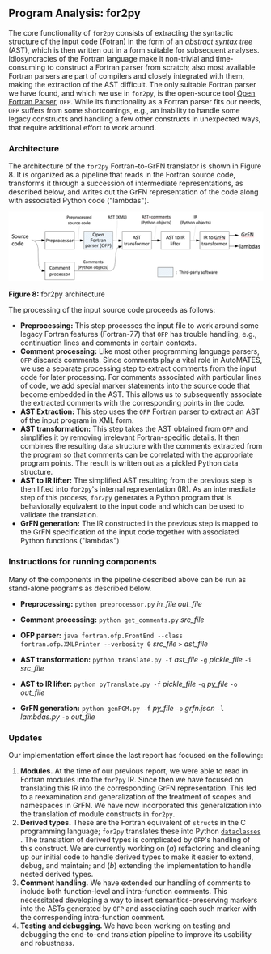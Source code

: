 ## Program Analysis: for2py

The core functionality of `for2py` consists of extracting the syntactic structure of the input code (Fotran) in the form of an _abstract syntax tree_ (AST), which is then written out in a form suitable for subsequent analyses. Idiosyncracies of the Fortran language make it non-trivial and time-consuming to construct a Fortran parser from scratch; also most available Fortran parsers are part of compilers and closely integrated with them, making the extraction of the AST difficult. The only suitable Fortran parser we have found, and which we use in `for2py`, is the open-source tool [Open Fortran Parser](https://github.com/OpenFortranProject/open-fortran-parser), `OFP`. While its functionality as a Fortran parser fits our needs, `OFP` suffers from some shortcomings, e.g., an inability to handle some legacy constructs and handling a few other constructs in unexpected ways, that require additional effort to work around.

### Architecture

The architecture of the `for2py` Fortran-to-GrFN translator is shown in Figure 8. It is organized as a pipeline that reads in the Fortran source code, transforms it through a succession of intermediate representations, as described below, and writes out the GrFN representation of the code along with associated Python code ("lambdas").

![for2py architecture](figs/for2py-architecture.png)

**Figure 8:** for2py architecture

The processing of the input source code proceeds as follows:

- **Preprocessing:** This step processes the input file to work around some legacy Fortran features (Fortran-77) that `OFP` has trouble handling, e.g., continuation lines and comments in certain contexts.
- **Comment processing:** Like most other programming language parsers, `OFP` discards comments. Since comments play a vital role in AutoMATES, we use a separate processing step to extract comments from the input code for later processing. For comments associated with particular lines of code, we add special marker statements into the source code that become embedded in the AST. This allows us to subsequently associate the extracted comments with the corresponding points in the code.
- **AST Extraction:** This step uses the `OFP` Fortran parser to extract an AST of the input program in XML form.
- **AST transformation:** This step takes the AST obtained from `OFP` and simplifies it by removing irrelevant Fortran-specific details. It then combines the resulting data structure with the comments extracted from the program so that comments can be correlated with the appropriate program points. The result is written out as a pickled Python data structure.
- **AST to IR lifter:** The simplified AST resulting from the previous step is then lifted into `for2py`'s internal representation (IR). As an intermediate step of this process, `for2py` generates a Python program that is behaviorally equivalent to the input code and which can be used to validate the translation.
- **GrFN generation:** The IR constructed in the previous step is mapped to the GrFN specification of the input code together with associated Python functions ("lambdas")

### Instructions for running components

Many of the components in the pipeline described above can be run as stand-alone programs as described below.

- **Preprocessing:**
  `python preprocessor.py` _in_file_ _out_file_

- **Comment processing:**
  `python get_comments.py` _src_file_

- **OFP parser:**
  `java fortran.ofp.FrontEnd --class fortran.ofp.XMLPrinter --verbosity 0` _src_file_ `>` _ast_file_

- **AST transformation:**
  `python translate.py -f` _ast_file_ `-g` _pickle_file_ `-i` _src_file_

- **AST to IR lifter:**
  `python pyTranslate.py -f` _pickle_file_ `-g` _py_file_ `-o` _out_file_

- **GrFN generation:**
  `python genPGM.py -f` _py_file_ `-p` _grfn.json_ `-l` _lambdas.py_ `-o` _out_file_

### Updates

Our implementation effort since the last report has focused on the following:

1. **Modules.** At the time of our previous report, we were able to read in Fortran modules into the `for2py` IR. Since then we have focused on translating this IR into the corresponding GrFN representation. This led to a reexamination and generalization of the treatment of scopes and namespaces in GrFN. We have now incorporated this generalization into the translation of module constructs in `for2py`.
2. **Derived types.** These are the Fortran equivalent of `struct`s in the C programming language; `for2py` translates these into Python [`dataclasses`](https://docs.python.org/3/library/dataclasses.html) . The translation of derived types is complicated by `OFP`'s handling of this construct. We are currently working on (_a_) refactoring and cleaning up our initial code to handle derived types to make it easier to extend, debug, and maintain; and (_b_) extending the implementation to handle nested derived types.
3. **Comment handling.** We have extended our handling of comments to include both function-level and intra-function comments. This necessitated developing a way to insert semantics-preserving markers into the ASTs generated by `OFP` and associating each such marker with the corresponding intra-function comment.
4. **Testing and debugging.** We have been working on testing and debugging the end-to-end translation pipeline to improve its usability and robustness.
